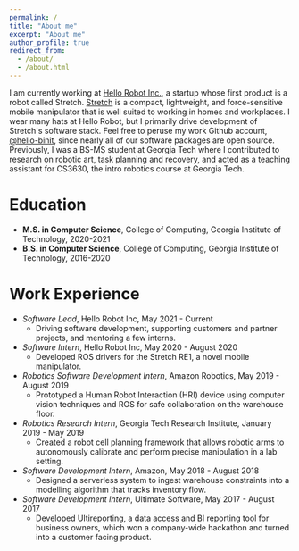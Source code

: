 ```yaml
---
permalink: /
title: "About me"
excerpt: "About me"
author_profile: true
redirect_from: 
  - /about/
  - /about.html
---
```


I am currently working at [Hello Robot Inc.](https://hello-robot.com/), a startup whose first product is a robot called Stretch. [Stretch](https://robots.ieee.org/robots/stretch/) is a compact, lightweight, and force-sensitive mobile manipulator that is well suited to working in homes and workplaces. I wear many hats at Hello Robot, but I primarily drive development of Stretch's software stack. Feel free to peruse my work Github account, [@hello-binit](https://github.com/hello-binit), since nearly all of our software packages are open source. Previously, I was a BS-MS student at Georgia Tech where I contributed to research on robotic art, task planning and recovery, and acted as a teaching assistant for CS3630, the intro robotics course at Georgia Tech.

Education
=========

- **M.S. in Computer Science**, College of Computing, Georgia Institute of Technology, 2020-2021
- **B.S. in Computer Science**, College of Computing, Georgia Institute of Technology, 2016-2020

Work Experience
===============

- *Software Lead*, Hello Robot Inc, May 2021 - Current
  * Driving software development, supporting customers and partner projects, and mentoring a few interns.  
- *Software Intern*, Hello Robot Inc, May 2020 - August 2020
  * Developed ROS drivers for the Stretch RE1, a novel mobile manipulator.
- *Robotics Software Development Intern*, Amazon Robotics, May 2019 - August 2019
  * Prototyped a Human Robot Interaction (HRI) device using computer vision techniques and ROS for safe collaboration on the warehouse floor.
- *Robotics Research Intern*, Georgia Tech Research Institute, January 2019 - May 2019
  * Created a robot cell planning framework that allows robotic arms to autonomously calibrate and perform precise manipulation in a lab setting.
- *Software Development Intern*, Amazon, May 2018 - August 2018
  * Designed a serverless system to ingest warehouse constraints into a modelling algorithm that tracks inventory flow.
- *Software Development Intern*, Ultimate Software, May 2017 - August 2017   
  * Developed Ultireporting, a data access and BI reporting tool for business owners, which won a company-wide hackathon and turned into a customer facing product.

